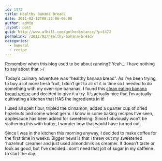 ```yaml
---
id: 1472
title: Healthy Banana Bread?
date: 2011-02-12T08:23:06-06:00
author: admin
layout: post
guid: http://www.afhill.com/gothedistance/?p=1472
permalink: /2011/02/healthy-banana-bread/
categories:
  - General
  - recipe
---
```

Remember when this blog used to be about running? Yeah&#8230; I have nothing to say about that :-/

Today&#8217;s culinary adventure was &#8220;healthy banana bread&#8221;. As I&#8217;ve been trying to buy a lot more fresh fruit, I don&#8217;t get to all of it in time so I needed to do something with my over-ripe bananas. I found this [clean eating banana bread recipe](http://cleaneatingclub.com/clean-eating-recipes/baked-goods/healthy-banana-bread-makeover/) and decided to give it a try. It&#8217;s actually nice that I&#8217;m actually cultivating a kitchen that HAS the ingredients in it!

I used all spelt flour, tripled the cinnamon, added a quarter cup of dried hazelnuts and some wheat germ. I know in some baking recipes I&#8217;ve seen, applesauce has been added for sweetening. Since I obviously won&#8217;t be slathering this with butter, I wonder how that would have turned out.

Since I was in the kitchen this morning anyway, I decided to make coffee for the first time in weeks. Bigger news is that I threw out my sweetened &#8216;hazelnut&#8217; creamer and just used almondmilk as creamer. It doesn&#8217;t taste or look as good, but I&#8217;ve decided I don&#8217;t need that jolt of sugar in my caffeine to start the day.